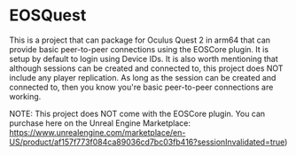 # EOSQuest
This is a project that can package for Oculus Quest 2 in arm64 that can provide basic peer-to-peer connections using the EOSCore plugin. It is setup by default to login using Device IDs. It is also worth mentioning that although sessions can be created and connected to, this project does NOT include any player replication. As long as the session can be created and connected to, then you know you're basic peer-to-peer connections are working.

NOTE: This project does NOT come with the EOSCore plugin. You can purchase here on the Unreal Engine Marketplace: https://www.unrealengine.com/marketplace/en-US/product/af157f773f084ca89036cd7bc03fb416?sessionInvalidated=true)
